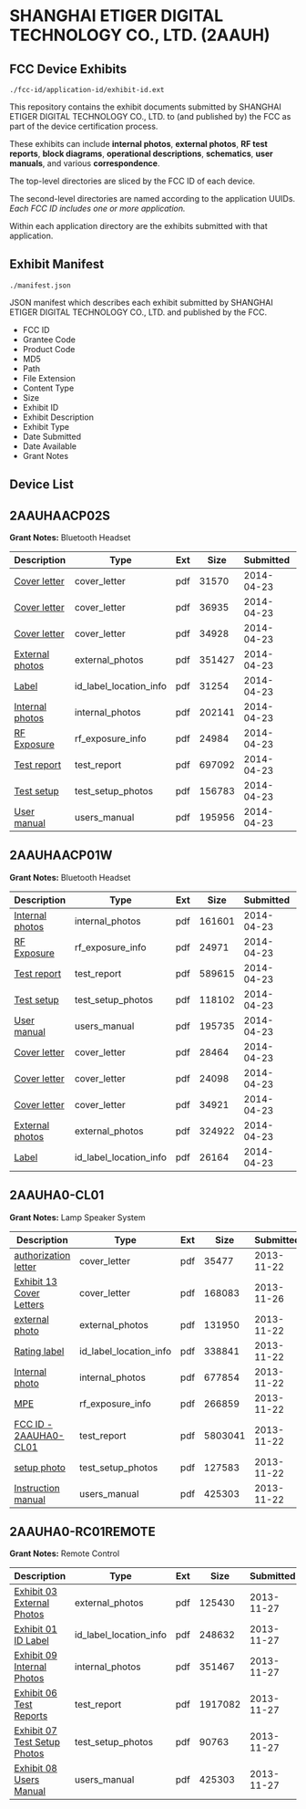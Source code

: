 # SHANGHAI ETIGER DIGITAL TECHNOLOGY CO., LTD. (2AAUH)
## FCC Device Exhibits

```
./fcc-id/application-id/exhibit-id.ext
```

This repository contains the exhibit documents submitted by SHANGHAI ETIGER DIGITAL TECHNOLOGY CO., LTD. to (and published by) the FCC as part of the device certification process.

These exhibits can include **internal photos**, **external photos**, **RF test reports**, **block diagrams**, **operational descriptions**, **schematics**, **user manuals**, and various **correspondence**.

The top-level directories are sliced by the FCC ID of each device.

The second-level directories are named according to the application UUIDs. *Each FCC ID includes one or more application.*

Within each application directory are the exhibits submitted with that application. 

## Exhibit Manifest

```
./manifest.json
```

JSON manifest which describes each exhibit submitted by SHANGHAI ETIGER DIGITAL TECHNOLOGY CO., LTD. and published by the FCC.

- FCC ID
- Grantee Code
- Product Code
- MD5
- Path
- File Extension
- Content Type
- Size
- Exhibit ID
- Exhibit Description
- Exhibit Type
- Date Submitted
- Date Available
- Grant Notes

## Device List
## 2AAUHAACP02S
**Grant Notes:** Bluetooth Headset

| Description | Type | Ext | Size | Submitted | Available |
| ----------- | ---- | --- | ---- | --------- | --------- |
| [Cover letter](2AAUHAACP02S/c6401a83774f9dfab4767405989b316b/2249282.pdf) | cover_letter | pdf | 31570 | 2014-04-23 | 2014-04-23 |
| [Cover letter](2AAUHAACP02S/c6401a83774f9dfab4767405989b316b/2249283.pdf) | cover_letter | pdf | 36935 | 2014-04-23 | 2014-04-23 |
| [Cover letter](2AAUHAACP02S/c6401a83774f9dfab4767405989b316b/2249284.pdf) | cover_letter | pdf | 34928 | 2014-04-23 | 2014-04-23 |
| [External photos](2AAUHAACP02S/c6401a83774f9dfab4767405989b316b/2249285.pdf) | external_photos | pdf | 351427 | 2014-04-23 | 2014-04-23 |
| [Label](2AAUHAACP02S/c6401a83774f9dfab4767405989b316b/2249286.pdf) | id_label_location_info | pdf | 31254 | 2014-04-23 | 2014-04-23 |
| [Internal photos](2AAUHAACP02S/c6401a83774f9dfab4767405989b316b/2249287.pdf) | internal_photos | pdf | 202141 | 2014-04-23 | 2014-04-23 |
| [RF Exposure](2AAUHAACP02S/c6401a83774f9dfab4767405989b316b/2249289.pdf) | rf_exposure_info | pdf | 24984 | 2014-04-23 | 2014-04-23 |
| [Test report](2AAUHAACP02S/c6401a83774f9dfab4767405989b316b/2249291.pdf) | test_report | pdf | 697092 | 2014-04-23 | 2014-04-23 |
| [Test setup](2AAUHAACP02S/c6401a83774f9dfab4767405989b316b/2249292.pdf) | test_setup_photos | pdf | 156783 | 2014-04-23 | 2014-04-23 |
| [User manual](2AAUHAACP02S/c6401a83774f9dfab4767405989b316b/2249293.pdf) | users_manual | pdf | 195956 | 2014-04-23 | 2014-04-23 |
## 2AAUHAACP01W
**Grant Notes:** Bluetooth Headset

| Description | Type | Ext | Size | Submitted | Available |
| ----------- | ---- | --- | ---- | --------- | --------- |
| [Internal photos](2AAUHAACP01W/346373c50e502cbb0e640bd485d6f5a2/2249374.pdf) | internal_photos | pdf | 161601 | 2014-04-23 | 2014-04-23 |
| [RF Exposure](2AAUHAACP01W/346373c50e502cbb0e640bd485d6f5a2/2249376.pdf) | rf_exposure_info | pdf | 24971 | 2014-04-23 | 2014-04-23 |
| [Test report](2AAUHAACP01W/346373c50e502cbb0e640bd485d6f5a2/2249378.pdf) | test_report | pdf | 589615 | 2014-04-23 | 2014-04-23 |
| [Test setup](2AAUHAACP01W/346373c50e502cbb0e640bd485d6f5a2/2249379.pdf) | test_setup_photos | pdf | 118102 | 2014-04-23 | 2014-04-23 |
| [User manual](2AAUHAACP01W/346373c50e502cbb0e640bd485d6f5a2/2249380.pdf) | users_manual | pdf | 195735 | 2014-04-23 | 2014-04-23 |
| [Cover letter](2AAUHAACP01W/346373c50e502cbb0e640bd485d6f5a2/2249369.pdf) | cover_letter | pdf | 28464 | 2014-04-23 | 2014-04-23 |
| [Cover letter](2AAUHAACP01W/346373c50e502cbb0e640bd485d6f5a2/2249370.pdf) | cover_letter | pdf | 24098 | 2014-04-23 | 2014-04-23 |
| [Cover letter](2AAUHAACP01W/346373c50e502cbb0e640bd485d6f5a2/2249371.pdf) | cover_letter | pdf | 34921 | 2014-04-23 | 2014-04-23 |
| [External photos](2AAUHAACP01W/346373c50e502cbb0e640bd485d6f5a2/2249372.pdf) | external_photos | pdf | 324922 | 2014-04-23 | 2014-04-23 |
| [Label](2AAUHAACP01W/346373c50e502cbb0e640bd485d6f5a2/2249373.pdf) | id_label_location_info | pdf | 26164 | 2014-04-23 | 2014-04-23 |
## 2AAUHA0-CL01
**Grant Notes:** Lamp Speaker System

| Description | Type | Ext | Size | Submitted | Available |
| ----------- | ---- | --- | ---- | --------- | --------- |
| [authorization letter](2AAUHA0-CL01/f7406ecd03a63eee4f5ab8e348dad1c7/2125431.pdf) | cover_letter | pdf | 35477 | 2013-11-22 | 2013-11-22 |
| [Exhibit 13 Cover Letters](2AAUHA0-CL01/f7406ecd03a63eee4f5ab8e348dad1c7/2127734.pdf) | cover_letter | pdf | 168083 | 2013-11-26 | 2013-11-22 |
| [external photo](2AAUHA0-CL01/f7406ecd03a63eee4f5ab8e348dad1c7/2125415.pdf) | external_photos | pdf | 131950 | 2013-11-22 | 2013-11-22 |
| [Rating label](2AAUHA0-CL01/f7406ecd03a63eee4f5ab8e348dad1c7/2125414.pdf) | id_label_location_info | pdf | 338841 | 2013-11-22 | 2013-11-22 |
| [Internal photo](2AAUHA0-CL01/f7406ecd03a63eee4f5ab8e348dad1c7/2125426.pdf) | internal_photos | pdf | 677854 | 2013-11-22 | 2013-11-22 |
| [MPE](2AAUHA0-CL01/f7406ecd03a63eee4f5ab8e348dad1c7/2125428.pdf) | rf_exposure_info | pdf | 266859 | 2013-11-22 | 2013-11-22 |
| [FCC ID - 2AAUHA0-CL01](2AAUHA0-CL01/f7406ecd03a63eee4f5ab8e348dad1c7/2125423.pdf) | test_report | pdf | 5803041 | 2013-11-22 | 2013-11-22 |
| [setup photo](2AAUHA0-CL01/f7406ecd03a63eee4f5ab8e348dad1c7/2125424.pdf) | test_setup_photos | pdf | 127583 | 2013-11-22 | 2013-11-22 |
| [Instruction manual](2AAUHA0-CL01/f7406ecd03a63eee4f5ab8e348dad1c7/2125425.pdf) | users_manual | pdf | 425303 | 2013-11-22 | 2013-11-22 |
## 2AAUHA0-RC01REMOTE
**Grant Notes:** Remote Control

| Description | Type | Ext | Size | Submitted | Available |
| ----------- | ---- | --- | ---- | --------- | --------- |
| [Exhibit 03 External Photos](2AAUHA0-RC01REMOTE/21ec17b2bd52c53170d471c01917df66/2128945.pdf) | external_photos | pdf | 125430 | 2013-11-27 | 2013-11-27 |
| [Exhibit 01 ID Label](2AAUHA0-RC01REMOTE/21ec17b2bd52c53170d471c01917df66/2128944.pdf) | id_label_location_info | pdf | 248632 | 2013-11-27 | 2013-11-27 |
| [Exhibit 09 Internal Photos](2AAUHA0-RC01REMOTE/21ec17b2bd52c53170d471c01917df66/2128951.pdf) | internal_photos | pdf | 351467 | 2013-11-27 | 2013-11-27 |
| [Exhibit 06 Test Reports](2AAUHA0-RC01REMOTE/21ec17b2bd52c53170d471c01917df66/2128948.pdf) | test_report | pdf | 1917082 | 2013-11-27 | 2013-11-27 |
| [Exhibit 07 Test Setup Photos](2AAUHA0-RC01REMOTE/21ec17b2bd52c53170d471c01917df66/2128949.pdf) | test_setup_photos | pdf | 90763 | 2013-11-27 | 2013-11-27 |
| [Exhibit 08 Users Manual](2AAUHA0-RC01REMOTE/21ec17b2bd52c53170d471c01917df66/2125425.pdf) | users_manual | pdf | 425303 | 2013-11-27 | 2013-11-27 |
